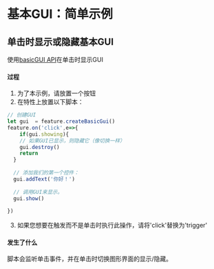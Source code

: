 # 基本GUI：简单示例

## 单击时显示或隐藏基本GUI
使用[basicGUI API](/docs/Scripting/basic-gui-api)在单击时显示GUI

#### 过程

1. 为了本示例，请放置一个按钮
2. 在特性上放置以下脚本：

```js
// 创建GUI
let gui  = feature.createBasicGui()
feature.on('click',e=>{
	if(gui.showing){
    // 如果GUI已显示，则隐藏它（像切换一样）
  	gui.destroy()
    return
  }
  
  // 添加我们的第一个控件：
  gui.addText('你好！')
  
  // 调用GUI来显示。
  gui.show()
  
})
```

3. 如果您想要在触发而不是单击时执行此操作，请将'click'替换为'trigger'

#### 发生了什么
脚本会监听单击事件，并在单击时切换图形界面的显示/隐藏。